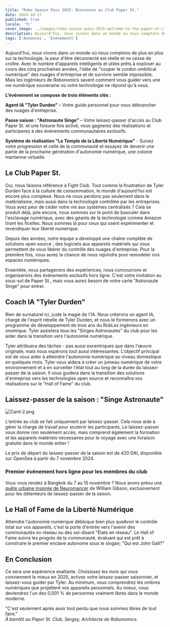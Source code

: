 ```yaml
---
title: "Robo Season Pass 2025: Bienvenue au Club Paper St."
date: 2024-10-17
published: true
locale: 'fr'
cover_image: ../images/robo-season-pass-2025-welcome-to-the-paper-st-club/cover.png
description: Aujourd'hui, nous vivons dans un monde où nous comptons de plus en plus sur la technologie, la peur d'être déconnecté est réelle et ne cesse de croître. Avec le nombre d'appareils intelligents et utiles prêts à exploser au cours des cinq prochaines années, l'idée de "couper le cordon ombilical numérique" des nuages d'entreprise et de survivre semble impossible.
tags: ['Annonces', 'Événements']
---
```


Aujourd'hui, nous vivons dans un monde où nous comptons de plus en plus sur la technologie, la peur d'être déconnecté est réelle et ne cesse de croître. Avec le nombre d'appareils intelligents et utiles prêts à exploser au cours des cinq prochaines années, l'idée de "couper le cordon ombilical numérique" des nuages d'entreprise et de survivre semble impossible.   
Mais les ingénieurs de Robonomics savent comment vous guider vers une vie numérique souveraine où votre technologie ne répond qu'à vous.

**L'événement se compose de trois éléments clés :**

**Agent IA "Tyler Durden"** – Votre guide personnel pour vous débrancher des nuages d'entreprise.

**Passe saison : "Astronaute Singe"** – Votre laissez-passer d'accès au Club Paper St. et une foisune fois activé, vous gagnerez des réalisations et participerez à des événements communautaires exclusifs.

**Système de réalisation "Le Temple de la Liberté Numérique"** - Suivez votre progression et celle de la communauté et essayez de devenir une partie de la prochaine génération d'autonomie numérique, une colonie martienne virtuelle.

## Le Club Paper St.   
Oui, nous faisons référence à Fight Club. Tout comme la frustration de Tyler Durden face à la culture de consommation, le monde d'aujourd'hui est encore plus complexe. Nous ne nous perdons pas seulement dans le matérialisme, mais aussi dans la technologie contrôlée par les entreprises. Vous avez peur de céder votre vie aux systèmes centralisés ? Cela se produit déjà, pire encore, nous sommes sur le point de basculer dans l'esclavage numérique, avec des géants de la technologie comme Amazon tirant les ficelles. Nous sommes là pour ceux qui osent expérimenter et revendiquer leur liberté numérique.

Depuis des années, notre équipe a développé une chaîne complète de solutions open source ; des logiciels aux appareils matériels qui vous permettent de vous libérer du contrôle des nuages d'entreprise. Pour la première fois, vous aurez la chance de nous rejoindre pour remodeler nos espaces numériques.

Ensemble, nous partagerons des expériences, nous concourrons et organiserons des événements exclusifs hors ligne. C'est votre invitation au sous-sol de Paper St., mais vous aurez besoin de votre carte "Astronaute Singe" pour entrer.

## Coach IA "Tyler Durden"   
Rien de surnaturel ici, juste la magie de l'IA. Nous créerons un agent IA, chargé de l'esprit rebelle de Tyler Durden, et nous le formerons avec un programme de développement de trois ans du RobLes ingénieurs en onomique. Tyler assistera tous les "Singes Astronautes" du club pour les aider dans la transition vers l'autonomie numérique.

Tyler attribuera des tâches - pas aussi excentriques que dans l'œuvre originale, mais nous espérons tout aussi intéressantes. L'objectif principal est de vous aider à atteindre l'autonomie numérique au niveau domestique en quelques mois. Tyler vous aidera à créer un jumeau numérique de votre environnement et à en surveiller l'état tout au long de la durée du laissez-passer de la saison. Il vous guidera dans la transition des solutions d'entreprise vers les technologies open source et reconnaîtra vos réalisations sur le "Hall of Fame" du club.

## Laissez-passer de la saison : "Singe Astronaute"

![Card-2.png](../images/robo-season-pass-2025-welcome-to-the-paper-st-club/card-2.png)

L'entrée au club se fait uniquement par laissez-passer. Cela nous aide à gérer la charge de travail pour soutenir les participants. Le laissez-passer vous donne non seulement accès, mais comprend également la formation et les appareils matériels nécessaires pour le voyage avec une livraison gratuite dans le monde entier !

Le prix de départ du laissez-passer de la saison est de 420 DAI, disponible sur OpenSea à partir du 7 novembre 2024.

### Premier événement hors ligne pour les membres du club
Vous vous rendez à Bangkok du 7 au 15 novembre ? Nous avons prévu une [quête urbaine inspirée de Neuromancer](https://x.com/AIRA_Robonomics/status/1844293067009929439) de William Gibson, exclusivement pour les détenteurs de laissez-passer de la saison.

## Le Hall of Fame de la Liberté Numérique
Atteindre l'autonomie numérique débloque bien plus queAvoir le contrôle total sur vos appareils, c'est la porte d'entrée vers l'avenir des communautés en réseau ou des soi-disant "États en réseau". Le Hall of Fame suivra les progrès de la communauté, évaluant qui est prêt à construire le premier enclave autonome sous le slogan; "Qui est John Galt?"

## En Conclusion  
Ce sera une expérience exaltante. Choisissez les mois qui vous conviennent le mieux en 2025, activez votre laissez-passer saisonnier, et laissez-vous guider par Tyler. Au minimum, vous comprendrez les ombres numériques que projettent vos appareils personnels. Au mieux, vous deviendrez l'un des 0,001 % de personnes vraiment libres dans le monde moderne.

"C'est seulement après avoir tout perdu que nous sommes libres de tout faire."   
*À bientôt au Paper St. Club,
Sergey, Architecte de Robonomics.*